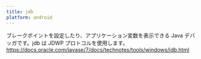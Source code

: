 ```yaml
---
title: jdb
platform: android
---
```


ブレークポイントを設定したり、アプリケーション変数を表示できる Java デバッガです。jdb は JDWP プロトコルを使用します。 <https://docs.oracle.com/javase/7/docs/technotes/tools/windows/jdb.html>
